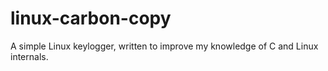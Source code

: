 # linux-carbon-copy
A simple Linux keylogger, written to improve my knowledge of C and Linux internals.
